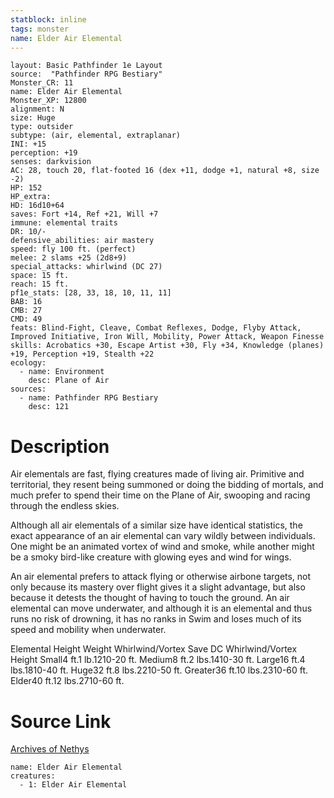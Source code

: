 ```yaml
---
statblock: inline
tags: monster
name: Elder Air Elemental
---
```

```statblock
layout: Basic Pathfinder 1e Layout
source:  "Pathfinder RPG Bestiary"
Monster_CR: 11
name: Elder Air Elemental
Monster_XP: 12800
alignment: N
size: Huge
type: outsider
subtype: (air, elemental, extraplanar)
INI: +15
perception: +19
senses: darkvision
AC: 28, touch 20, flat-footed 16 (dex +11, dodge +1, natural +8, size -2)
HP: 152
HP_extra: 
HD: 16d10+64
saves: Fort +14, Ref +21, Will +7
immune: elemental traits
DR: 10/-
defensive_abilities: air mastery
speed: fly 100 ft. (perfect)
melee: 2 slams +25 (2d8+9)
special_attacks: whirlwind (DC 27)
space: 15 ft.
reach: 15 ft.
pf1e_stats: [28, 33, 18, 10, 11, 11]
BAB: 16
CMB: 27
CMD: 49
feats: Blind-Fight, Cleave, Combat Reflexes, Dodge, Flyby Attack, Improved Initiative, Iron Will, Mobility, Power Attack, Weapon Finesse
skills: Acrobatics +30, Escape Artist +30, Fly +34, Knowledge (planes) +19, Perception +19, Stealth +22
ecology:
  - name: Environment
    desc: Plane of Air
sources:
  - name: Pathfinder RPG Bestiary
    desc: 121
```
# Description
Air elementals are fast, flying creatures made of living air. Primitive and territorial, they resent being summoned or doing the bidding of mortals, and much prefer to spend their time on the Plane of Air, swooping and racing through the endless skies.

Although all air elementals of a similar size have identical statistics, the exact appearance of an air elemental can vary wildly between individuals. One might be an animated vortex of wind and smoke, while another might be a smoky bird-like creature with glowing eyes and wind for wings.

An air elemental prefers to attack flying or otherwise airbone targets, not only because its mastery over flight gives it a slight advantage, but also because it detests the thought of having to touch the ground. An air elemental can move underwater, and although it is an elemental and thus runs no risk of drowning, it has no ranks in Swim and loses much of its speed and mobility when underwater.

Elemental Height Weight Whirlwind/Vortex Save DC Whirlwind/Vortex Height Small4 ft.1 lb.1210-20 ft. Medium8 ft.2 lbs.1410-30 ft. Large16 ft.4 lbs.1810-40 ft. Huge32 ft.8 lbs.2210-50 ft. Greater36 ft.10 lbs.2310-60 ft. Elder40 ft.12 lbs.2710-60 ft.
# Source Link
[Archives of Nethys](https://aonprd.com/MonsterDisplay.aspx?ItemName=Elder%20Air%20Elemental)
```encounter-table
name: Elder Air Elemental
creatures:
  - 1: Elder Air Elemental
```
